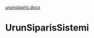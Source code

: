 [urunsiparis.docx](https://github.com/aslihanakbulut/UrunSiparisSistemi/files/6672523/urunsiparis.docx)
# UrunSiparisSistemi
